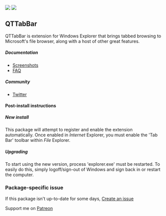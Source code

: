 [![](https://img.shields.io/chocolatey/v/qttabbar?color=green&label=qttabbar)](https://chocolatey.org/packages/qttabbar) [![](https://img.shields.io/chocolatey/dt/qttabbar)](https://chocolatey.org/packages/qttabbar)

## QTTabBar
QTTabBar is extension for Windows Explorer that brings tabbed browsing to Microsoft's file 
browser, along with a host of other great features.

##### Documentation
* [Screenshots](http://qttabbar.wikidot.com/screenshots)
* [FAQ](http://qttabbar.wikidot.com/faq)

##### Community
* [Twitter](https://twitter.com/QTTabBar)

#### Post-install instructions

##### New install

This package will attempt to register and enable the extension automatically. Once enabled in 
*Internet* Explorer, you must enable the 'Tab Bar' toolbar within *File* Explorer.

##### Upgrading

To start using the new version, process 'explorer.exe' must be restarted. To easily do 
this, simply logoff/sign-out of Windows and sign back in or restart the computer.

### Package-specific issue
If this package isn't up-to-date for some days, [Create an issue](https://github.com/tunisiano187/Chocolatey-packages/issues/new/choose)

Support me on [Patreon](https://www.patreon.com/bePatron?u=39585820)